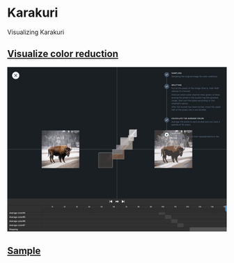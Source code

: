 # Karakuri
Visualizing Karakuri

## [Visualize color reduction](https://t4y3.github.io/karakuri/color-reduction/)
![Visualize color reduction](.github/images/color-reduction.jpg)


## [Sample](https://t4y3.github.io/karakuri/sample/)

